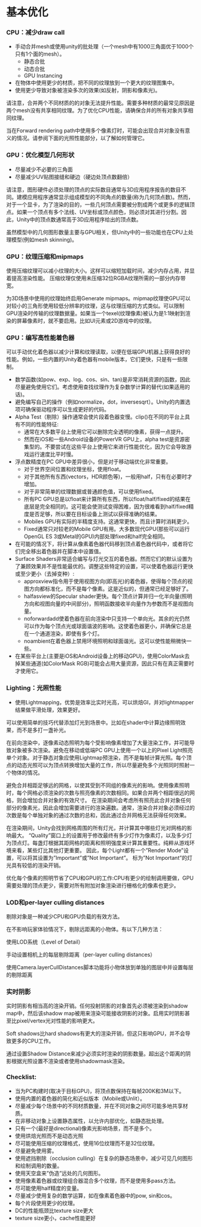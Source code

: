# 基本优化



### CPU：减少draw call <a id="cpu&#x51CF;&#x5C11;draw-call"></a>

* 手动合并mesh或使用unity的批处理（一个mesh中有1000三角面优于1000个只有1个面的mesh）。
  * 静态合批
  * 动态合批
  * GPU Instancing
* 在物体中使用更少的材质，把不同的纹理放到一个更大的纹理图集中。
* 使用更少导致对象被渲染多次的效果\(如反射，阴影和像素光\)。

请注意，合并两个不同材质的的对象无法提升性能。需要多种材质的最常见原因是两个mesh没有共享相同纹理。为了优化CPU性能，请确保合并的所有对象共享相同纹理。

当在Forward rendering path中使用多个像素灯时，可能会出现合并对象没有意义的情况。请参阅下面的光照性能部分，以了解如何管理它。

### GPU：优化模型几何形状 <a id="gpu&#x4F18;&#x5316;&#x6A21;&#x578B;&#x51E0;&#x4F55;&#x5F62;&#x72B6;"></a>

* 尽量减少不必要的三角面
* 尽量减少UV贴图接缝和硬边（硬边处顶点数翻倍）

请注意，图形硬件必须处理的顶点的实际数目通常与3D应用程序报告的数目不同。建模应用程序通常显示组成模型的不同角点的数量\(称为几何顶点数\)。然而，对于一个显卡，为了渲染的目的，一些几何顶点需要被分割成两个或更多的逻辑顶点。如果一个顶点有多个法线、UV坐标或顶点颜色，则必须对其进行分割。因此，Unity中的顶点数通常高于3D应用程序给出的顶点数。

虽然模型中的几何图形数量主要与GPU相关，但Unity中的一些功能也在CPU上处理模型\(例如mesh skinning\)。

### GPU：纹理压缩和mipmaps <a id="gpu&#x7EB9;&#x7406;&#x538B;&#x7F29;&#x548C;mipmaps"></a>

使用压缩纹理可以减小纹理的大小。这样可以缩短加载时间，减少内存占用，并显着提高渲染性能。 压缩纹理仅使用未压缩32位RGBA纹理所需的一部分内存带宽。

为3D场景中使用的纹理始终启用Generate mipmaps。mipmap纹理使GPU可以对较小的三角形使用较低分辨率的纹理，这与纹理压缩的方式类似。可以限制GPU渲染时传输的纹理数据量。如果当一个texel\(纹理像素\)被认为是1:1映射到渲染的屏幕像素时，就不要启用。比如UI元素或2D游戏中的纹理。

### GPU：编写高性能着色器 <a id="gpu&#x7F16;&#x5199;&#x9AD8;&#x6027;&#x80FD;&#x7740;&#x8272;&#x5668;"></a>

可以手动优化着色器以减少计算和纹理读取，以便在低端GPU机器上获得良好的性能。例如，一些内置的Unity着色器有mobile版本，它们更快，只是有一些限制。

* 数学函数\(如pow、exp、log、cos、sin、tan\)是非常消耗资源的函数，因此尽量避免使用它们。考虑使用查找纹理作为复杂数学计算的替代\(如果适用的话\)。
* 避免编写自己的操作（例如normalize，dot，inversesqrt）。Unity的内置选项可确保驱动程序可以生成更好的代码。
* Alpha Test（剔除）操作通常会使片段着色器变慢。clip\(\)在不同的平台上具有不同的性能特征:
  * 通常在大多数平台上使用它可以删除完全透明的像素，获得一点提升。
  * 然而在iOS和一些Android设备的PowerVR GPU上，alpha test是资源密集型的。不要尝试在这些平台上使用它来进行性能优化，因为它会导致游戏运行速度比平时慢。
* 浮点数精度在PC GPU中差异很小，但是对于移动端优化非常重要。
  * 对于世界空间位置和纹理坐标，使用float。
  * 对于其他所有东西\(vectors，HDR颜色等\)，一般用half，只有在必要时才增加。
  * 对于非常简单的纹理数据或普通颜色值，可以使用fixed。
  * 所有PC GPU总是以float来计算所有东西，所以float/half/fixed的结果在底层是完全相同的。这可能会使测试变得困难，因为很难看到half/fixed精度是否足够，所以要在目标设备上测试以获得准确的结果。
  * Mobiles GPU有实际的半精度支持。这通常更快，而且计算时消耗更少。
  * Fixed通常只对较老的Mobile GPU有用。大多数现代GPU\(那些可以运行OpenGL ES 3或Metal的GPU\)内部处理fixed和half完全相同。
* 在可能的情况下，将计算从像素着色器代码移到顶点着色器代码中，或者将它们完全移出着色器并在脚本中设置值。
* Surface Shaders非常适合编写与灯光交互的着色器。然而它们的默认设置为了兼顾效果并不是性能最优的。调整这些特定的设置，可以使着色器运行更快或至少更小（去掉变种）:
  * approxview指令用于使用视图方向\(即高光\)的着色器，使得每个顶点的视图方向都标准化，而不是每个像素。这是近似的，但通常已经足够好了。
  * halfasview的Specular shader更快。每个顶点计算并归一化半向量\(照明方向和视图向量的中间部分\)，照明函数接收半向量作为参数而不是视图向量。
  * noforwardadd使着色器在前向渲染中只支持一个单向光。其余的光仍然可以作为每个顶点光或球面谐波的影响。这使着色器更小，并确保它总是在一个通道渲染，即使有多个灯。
  * noambient在着色器上禁用环境照明和球面谐光。这可以使性能稍微快一些。
* 在某些平台上\(主要是iOS和Android设备上的移动GPU\)，使用ColorMask去掉某些通道\(如ColorMask RGB\)可能会占用大量资源，因此只有在真正需要时才使用它。

### Lighting：光照性能 <a id="lighting&#x5149;&#x7167;&#x6027;&#x80FD;"></a>

* 使用Lightmapping，优势是效率比实时光高，可以烘焙GI，并对lightmapper结果做平滑处理，效果更好。

可以使用简单的技巧代替添加灯光到场景中。比如在shader中计算边缘照明效果，而不是多打一盏补光。

在前向渲染中，逐像素动态照明为每个受影响像素增加了大量渲染工作，并可能导致对象被多次渲染。避免在移动或低端PC GPU上使用一个以上的Pixel Light照亮单个对象。对于静态对象应使用Lightmap预渲染，而不是每帧计算光照。每个顶点的动态光照可以为顶点转换增加大量的工作，所以尽量避免多个光照同时照射一个物体的情况。

避免合并相距足够远的网格，以使其受到不同组的像素光的影响。使用像素照明时，每个网格必须渲染的次数与照亮像素的次数相同。如果合并两个相距很远的网格，则会增加合并对象的有效尺寸。 在渲染期间会考虑所有照亮此合并对象任何部分的像素光，因此会增加需要进行的渲染遍数。通常，渲染合并对象必须经过的次数是每个单独对象的通过次数的总和，因此通过合并网格无法获得任何效果。

在渲染期间，Unity会找到网格周围的所有灯光，并计算其中哪些灯光对网格的影响最大。 “Quality”窗口上的设置用于修改最终有多少灯作为像素灯，以及多少灯为顶点灯。每盏灯根据其距网格的距离和照明强度来计算其重要性。纯粹从游戏环境来看，某些灯比其他灯更重要。 因此，每个Light都有一个”Render Mode”设置，可以将其设置为”Important”或”Not Important”。 标为”Not Important”的灯光具有较低的渲染开销。

优化每个像素的照明节省了CPU和GPU的工作:CPU有更少的绘制调用要做，GPU需要处理的顶点更少，需要对所有附加对象渲染进行栅格化的像素也更少。

### LOD和per-layer culling distances <a id="lod&#x548C;per-layer-culling-distances"></a>

剔除对象是一种减少CPU和GPU负载的有效方法。

在不影响玩家体验情况下，剔除远距离的小物体。有以下几种方法：

使用LOD系统（Level of Detail）

手动设置相机上的每层剔除距离（per-layer culling distances） 

使用Camera.layerCullDistances脚本功能将小物体放到单独的图层中并设置每层的剔除距离

### 实时阴影 <a id="&#x5B9E;&#x65F6;&#x9634;&#x5F71;"></a>

实时阴影有相当高的渲染开销。任何投射阴影的对象首先必须被渲染到shadow map中，然后该shadow map被用来渲染可能接收阴影的对象。启用实时阴影甚至比pixel/vertex光对性能的影响更大。

Soft shadows比hard shadows有更大的渲染开销，但这只影响GPU，并不会导致更多的CPU工作。

通过设置Shadow Distance来减少必须实时渲染的阴影数量。超出这个距离的阴影根据光照设置不渲染或者使用shadowmask渲染。

### Checklist: <a id="checklist"></a>

* 当为PC构建时\(取决于目标GPU\)，将顶点数保持在每帧200K和3M以下。
* 使用内置的着色器的简化和近似版本（Mobile或Unlit）。
* 尽量减少每个场景中的不同材质数量，并在不同对象之间尽可能多地共享材质。
* 在非移动对象上设置静态属性，以允许内部优化，如静态批处理。
* 只有一个\(最好是directional\)像素光影响场景，而不是多个。
* 使用烘焙光照而不是动态光照
* 尽可能使用压缩的纹理格式，使用16位纹理而不是32位纹理。
* 尽量避免使用雾。
* 使用遮挡剔除（occlusion culling）在复杂的静态场景中，减少可见几何图形和绘制调用的数量。
* 使用天空盒来”伪造”远处的几何图形。
* 使用像素着色器或纹理组合器混合多个纹理，而不是使用多pass方法。
* 尽可能使用half精度的变量。
* 尽量减少使用复杂的数学运算，如在像素着色器中的pow, sin和cos。
* 每个片段使用更少的纹理。
* DC的性能瓶颈比texture size更大
* texture size更小，cache性能更好

